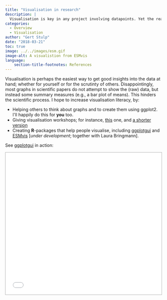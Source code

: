 ```yaml
---
title: "Visualisation in research"
description: |
  Visualisation is key in any project involving datapoints. Yet the reader is not 'showered in graphical displays' [Anscombe, 1973]. I am an active promotor of the use of visualisation, and try to help people make graphs in several ways: i) by making the graphs for them; ii) by giving visualisation-workshops in R; iii) by creating R-packages that facilitate the use of graphs.
categories:
  - Overview
  - Visualisation
author: "Gert Stulp"
date: "2018-03-21"
toc: true
image: ../../images/esm.gif
image-alt: A visualistion from ESMvis
language: 
    section-title-footnotes: References
---
```



Visualisation is perhaps the easiest way to get good insights into the data at hand; whether for yourself or for the scrutinty of others. Disappointingly, most graphs in scientific papers do not attempt to show the (raw) data, but instead some summary measures (e.g., a bar plot of means). This hinders the scientific process. I hope to increase visualisation literacy, by:

- Helping others to think about graphs and to create them using ggplot2. I'll happily do this for **you** too. 
- Giving visualisation workshops; for instance, [this](http://stulp.gmw.rug.nl/ggplotworkshop/) one, and [a shorter version](http://stulp.gmw.rug.nl/yag/ggplotworkshop/)
- Creating **R**-packages that help people visualise, including [ggplotgui](https://github.com/gertstulp/ggplotgui) and [ESMvis](https://github.com/gertstulp/ESMvis) [_under development_; together with Laura Bringmann].


See [ggplotgui](https://github.com/gertstulp/ggplotgui) in action:

<iframe src="//site.shinyserver.dck.gmw.rug.nl/ggplotgui/" style="border: 1px solid #AAA; width: 100%; height:460px">
  <p>Your browser does not support iframes.</p>
</iframe>